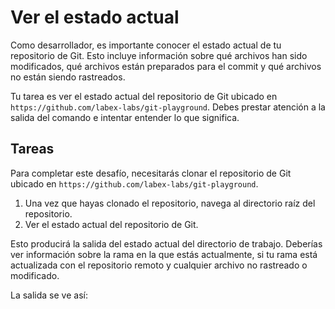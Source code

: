 # Ver el estado actual

Como desarrollador, es importante conocer el estado actual de tu repositorio de Git. Esto incluye información sobre qué archivos han sido modificados, qué archivos están preparados para el commit y qué archivos no están siendo rastreados.

Tu tarea es ver el estado actual del repositorio de Git ubicado en `https://github.com/labex-labs/git-playground`. Debes prestar atención a la salida del comando e intentar entender lo que significa.

## Tareas

Para completar este desafío, necesitarás clonar el repositorio de Git ubicado en `https://github.com/labex-labs/git-playground`.

1. Una vez que hayas clonado el repositorio, navega al directorio raíz del repositorio.
2. Ver el estado actual del repositorio de Git.

Esto producirá la salida del estado actual del directorio de trabajo. Deberías ver información sobre la rama en la que estás actualmente, si tu rama está actualizada con el repositorio remoto y cualquier archivo no rastreado o modificado.

La salida se ve así:

```shell

```
